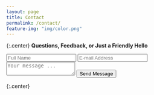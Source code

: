 ```yaml
---
layout: page
title: Contact
permalink: /contact/
feature-img: "img/color.png"
---
```

{:.center}
**Questions, Feedback, or Just a Friendly Hello**

<form action="https://getsimpleform.com/messages?form_api_token=1f7b53b0f20befa51bae4e8857bc428a" method="post">
  <!-- the redirect_to is optional, the form will redirect to the referrer on submission -->
  <input type='hidden' name='redirect_to' value='http://anithapal.github.io/thank-you' />
  <input type='text' name='name' placeholder='Full Name' />
  <input type='email' name='email' placeholder='E-mail Address' />
  <textarea name='message' placeholder='Your message ...'></textarea>
  <input type='submit' value='Send Message' />
</form>

{:.center}
<a href="{{ site.baseurl}}/"   class="button">
  <i class="fa fa-home"></i>
</a>
